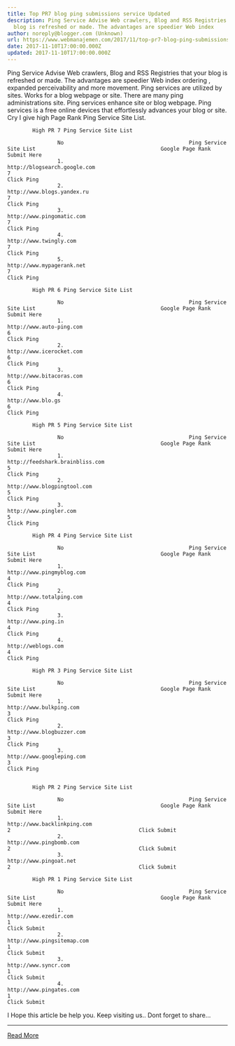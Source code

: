 ```yaml
---
title: Top PR7 blog ping submissions service Updated
description: Ping Service Advise Web crawlers, Blog and RSS Registries that your
  blog is refreshed or made. The advantages are speedier Web index
author: noreply@blogger.com (Unknown)
url: https://www.webmanajemen.com/2017/11/top-pr7-blog-ping-submissions-service.html
date: 2017-11-10T17:00:00.000Z
updated: 2017-11-10T17:00:00.000Z
---
```


Ping Service Advise Web crawlers, Blog and RSS Registries that your blog is refreshed or made. The advantages are speedier Web index ordering , expanded perceivability and more movement. Ping services are utilized by sites. Works for a blog webpage or site. There are many ping administrations site. Ping services enhance site or blog webpage. Ping services is a free online devices that effortlessly advances your blog or site. Cry I give high Page Rank Ping Service Site List.


            High PR 7 Ping Service Site List         
            
                    No                                        Ping Service Site List                                        Google Page Rank                                        Submit Here                                    
                    1.                                                                     http://blogsearch.google.com                                                                 7                                                                     Click Ping                                                             
                    2.                                                                     http://www.blogs.yandex.ru                                                                 7                                                                     Click Ping                                                             
                    3.                                                                     http://www.pingomatic.com                                                                 7                                                                     Click Ping                                                             
                    4.                                                                     http://www.twingly.com                                                                 7                                                                     Click Ping                                                             
                    5.                                                                     http://www.mypagerank.net                                                                 7                                                                     Click Ping                                                             
        
            High PR 6 Ping Service Site List         
            
                    No                                        Ping Service Site List                                        Google Page Rank                                        Submit Here                                    
                    1.                                                                     http://www.auto-ping.com                                                                 6                                                                     Click Ping                                                             
                    2.                                                                     http://www.icerocket.com                                                                 6                                                                     Click Ping                                                             
                    3.                                                                     http://www.bitacoras.com                                                                 6                                                                     Click Ping                                                             
                    4.                                                                     http://www.blo.gs                                                                 6                                                                     Click Ping                                                             
        
            High PR 5 Ping Service Site List         
            
                    No                                        Ping Service Site List                                        Google Page Rank                                        Submit Here                                    
                    1.                                                                     http://feedshark.brainbliss.com                                                                 5                                                                     Click Ping                                                             
                    2.                                                                     http://www.blogpingtool.com                                                                 5                                                                     Click Ping                                                             
                    3.                                                                     http://www.pingler.com                                                                 5                                                                     Click Ping                                                             
        
            High PR 4 Ping Service Site List         
            
                    No                                        Ping Service Site List                                        Google Page Rank                                        Submit Here                                    
                    1.                                                                     http://www.pingmyblog.com                                                                 4                                                                     Click Ping                                                             
                    2.                                                                     http://www.totalping.com                                                                 4                                                                     Click Ping                                                             
                    3.                                                                     http://www.ping.in                                                                 4                                                                     Click Ping                                                             
                    4.                                                                     http://weblogs.com                                                                 4                                                                     Click Ping                                                             
        
            High PR 3 Ping Service Site List         
            
                    No                                        Ping Service Site List                                        Google Page Rank                                        Submit Here                                    
                    1.                                                                     http://www.bulkping.com                                                                 3                                                                     Click Ping                                                             
                    2.                                                                     http://www.blogbuzzer.com                                                                 3                                                                     Click Ping                                                             
                    3.                                                                     http://www.googleping.com                                                                 3                                                                     Click Ping                                                             
        
        
            High PR 2 Ping Service Site List         
            
                    No                                        Ping Service Site List                                        Google Page Rank                                        Submit Here                                    
                    1.                                                                     http://www.backlinkping.com                                                                 2                                         Click Submit                                     
                    2.                                                                     http://www.pingbomb.com                                                                 2                                         Click Submit                                     
                    3.                                                                     http://www.pingoat.net                                                                 2                                         Click Submit                                     
        
            High PR 1 Ping Service Site List         
            
                    No                                        Ping Service Site List                                        Google Page Rank                                        Submit Here                                    
                    1.                                                                     http://www.ezedir.com                                                                 1                                                                     Click Submit                                                             
                    2.                                                                     http://www.pingsitemap.com                                                                 1                                                                     Click Submit                                                             
                    3.                                                                     http://www.syncr.com                                                                 1                                                                     Click Submit                                                             
                    4.                                                                     http://www.pingates.com                                                                 1                                                                     Click Submit                                                 
                
        
I Hope this article be help you. Keep visiting us.. Dont forget to share...<hr/> <a href="https://www.webmanajemen.com/2017/11/top-pr7-blog-ping-submissions-service.html" rel="follow" class="button" id="read-more">Read More</a>